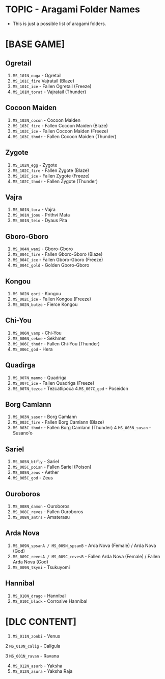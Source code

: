 # TOPIC - Aragami Folder Names
- This is just a possible list of aragami folders.



# [BASE GAME] 
## Ogretail
1. `MS_101N_ouga` - Ogretail
2. `MS_101C_fire` Vajratail (Blaze)
3. `MS_101C_ice` - Fallen Ogretail (Freeze)
4. `MS_101M_torat` - Vajratail (Thunder)
	
## Cocoon Maiden
1. `MS_103N_cocon` - Cocoon Maiden
2. `MS_103C_fire` - Fallen Cocoon Maiden (Blaze)
3. `MS_103C_ice` - Fallen Cocoon Maiden (Freeze)
4. `MS_103C_thndr` - Fallen Cocoon Maiden (Thunder)

## Zygote
1. `MS_102N_egg` - Zygote
2. `MS_102C_fire` - Fallen Zygote (Blaze)
3. `MS_102C_ice` - Fallen Zygote (Freeze)
4. `MS_102C_thndr` - Fallen Zygote (Thunder)

## Vajra
1. `MS_001N_tora` - Vajra
2. `MS_001N_joou` - Prithvi Mata
3. `MS_001N_teio` - Dyaus Pita

## Gboro-Gboro
1. `MS_004N_wani` - Gboro-Gboro
2. `MS_004C_fire` - Fallen Gboro-Gboro (Blaze)
3. `MS_004C_ice` - Fallen Gboro-Gboro (Freeze)
4. `MS_004C_gold` - Golden Gboro-Gboro

## Kongou
1. `MS_002N_gori` - Kongou
2. `MS_002C_ice` - Fallen Kongou (Freeze)
3. `MS_002N_butzo` - Fierce Kongou


 ## Chi-You
1. `MS_006N_vamp` - Chi-You
2. `MS_006N_sekme` - Sekhmet
3. `MS_006C_thndr` - Fallen Chi-You (Thunder)
4. `MS_006C_god` - Hera
	
## Quadirga
1. `MS_007N_manmo` - Quadriga
2. `MS_007C_ice` - Fallen Quadriga (Freeze)
3. `MS_007N_tezca` - Tezcatlipoca
4.`MS_007C_god` - Poseidon
	
## Borg Camlann
1. `MS_003N_sasor` - Borg Camlann
2. `MS_003C_fire` - Fallen Borg Camlann (Blaze)
3. `MS_003C_thndr` - Fallen Borg Camlann (Thunder)
4 `MS_003N_susan` - Susano'o
	
## Sariel
1. `MS_005N_btfly` - Sariel
2. `MS_005C_poisn` - Fallen Sariel (Poison)
3. `MS_005N_zeus` - Aether
4. `MS_005C_god` - Zeus
	
## Ouroboros
1. `MS_008N_damon` - Ouroboros
2. `MS_008C_reves` - Fallen Ouroboros
3. `MS_008N_amtrs` - Amaterasu

## Arda Nova
1. `MS_009N_spsanA / MS_009N_spsanB` - Arda Nova (Female) / Arda Nova (God)
2. `MS_009C_revesA / MS_009C_revesB` - Fallen Arda Nova (Female) / Fallen Arda Nova (God)
3. `MS_009N_tkymi` - Tsukuyomi

## Hannibal
1. `MS_010N_drago` - Hannibal
2. `MS_010C_black` - Corrosive Hannibal

# [DLC CONTENT]

1. `MS_011N_zonbi` - Venus

2 `MS_010N_calig` - Caligula

3 `MS_001N_ravan` - Ravana

4. `MS_012N_asurb` - Yaksha
5. `MS_012N_asura` - Yaksha Raja
